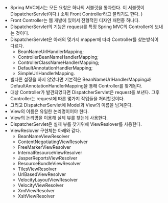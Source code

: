 - Spring MVC에서는 모든 요청은 하나의 서블릿을 통과한다. 이 서블렛이 DispatcherServlet이다.( 소위 Front Controller라고 불리기도 한다. )
- Front Controller는 웹 개발에 있어서 전형적인 디자인 패턴중 하나다. 
- DispatcherServlet의 기능은 request를 특정 Spring MVC의 Controller에 보내는 것이다. 
- DispatcherServlet은 아래의 몇가지 mapper에 따라 Controller를 찾는방식이 다르다.
  - BeanNameUrlHandlerMapping;
  - ControllerBeanNameHandlerMapping;
  - ControllerClassNameHandlerMapping;
  - DefaultAnnotationHandlerMapping;
  - SimpleUrlHandlerMapping.
- 별다른 설정을 하지 않았다면 기본적은 BeanNameUrlHandlerMapping과 DefaultAnnotationHandlerMapping을 통해 Controller를 찾게된다. 
- 대상 Controller가 발견되었다면 DispatcherServlet은 request를 보낸다. 그후 Controller는 request에 따른 몇가지 작업들을 처리할것이다. 
- 그리고 DispatcherServlet에 Model과 View의 이름을 넘겨준다. 
- View의 이름은 유일한 논리명이어야 한다. 
- View의 논리명을 이용해 실제 뷰를 찾는데 사용한다. 
- DispatcherServlet은 실제 뷰를 찾기위해 ViewReslover를 사용한다. 
- ViewReslover 구현체는 아래와 같다. 
  - BeanNameViewResolver
  - ContentNegotiatingViewResolver
  - FreeMarkerViewResolver
  - InternalResourceViewResolver
  - JasperReportsViewResolver
  - ResourceBundleViewResolver
  - TilesViewResolver
  - UrlBasedViewResolver
  - VelocityLayoutViewResolver
  - VelocityViewResolver
  - XmlViewResolver
  - XsltViewResolver

